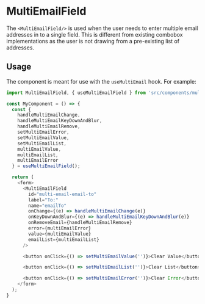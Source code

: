 # MultiEmailField

The `<MultiEmailField/>` is used when the user needs to enter multiple email addresses in to a single field. This is different from existing combobox implementations as the user is not drawing from a pre-existing list of addresses.

## Usage

The component is meant for use with the `useMultiEmail` hook. For example:

```javascript
import MultiEmailField, { useMultiEmailField } from 'src/components/multiEmailField';

const MyComponent = () => {
  const {
    handleMultiEmailChange,
    handleMultiEmailKeyDownAndBlur,
    handleMultiEmailRemove,
    setMultiEmailError,
    setMultiEmailValue,
    setMultiEmailList,
    multiEmailValue,
    multiEmailList,
    multiEmailError
  } = useMultiEmailField();

  return (
    <form>
      <MultiEmailField
        id="multi-email-email-to"
        label="To:"
        name="emailTo"
        onChange={(e) => handleMultiEmailChange(e)}
        onKeyDownAndBlur={(e) => handleMultiEmailKeyDownAndBlur(e)}
        onRemoveEmail={handleMultiEmailRemove}
        error={multiEmailError}
        value={multiEmailValue}
        emailList={multiEmailList}
      />

      <button onClick={() => setMultiEmailValue('')}>Clear Value</button>

      <button onClick={() => setMultiEmailList('')}>Clear List</button>

      <button onClick={() => setMultiEmailError('')}>Clear Error</button>
    </form>
  );
}
```

